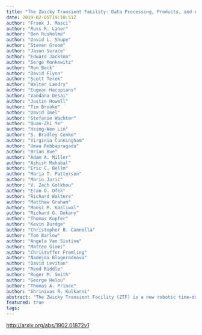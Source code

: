 ```yaml
---
title: "The Zwicky Transient Facility: Data Processing, Products, and Archive"
date: 2019-02-05T19:10:51Z
author: "Frank J. Masci"
author: "Russ R. Laher"
author: "Ben Rusholme"
author: "David L. Shupe"
author: "Steven Groom"
author: "Jason Surace"
author: "Edward Jackson"
author: "Serge Monkewitz"
author: "Ron Beck"
author: "David Flynn"
author: "Scott Terek"
author: "Walter Landry"
author: "Eugean Hacopians"
author: "Vandana Desai"
author: "Justin Howell"
author: "Tim Brooke"
author: "David Imel"
author: "Stefanie Wachter"
author: "Quan-Zhi Ye"
author: "Hsing-Wen Lin"
author: "S. Bradley Cenko"
author: "Virginia Cunningham"
author: "Umaa Rebbapragada"
author: "Brian Bue"
author: "Adam A. Miller"
author: "Ashish Mahabal"
author: "Eric C. Bellm"
author: "Maria T. Patterson"
author: "Mario Jurić"
author: "V. Zach Golkhou"
author: "Eran O. Ofek"
author: "Richard Walters"
author: "Matthew Graham"
author: "Mansi M. Kasliwal"
author: "Richard G. Dekany"
author: "Thomas Kupfer"
author: "Kevin Burdge"
author: "Christopher B. Cannella"
author: "Tom Barlow"
author: "Angela Van Sistine"
author: "Matteo Giomi"
author: "Christoffer Fremling"
author: "Nadejda Blagorodnova"
author: "David Levitan"
author: "Reed Riddle"
author: "Roger M. Smith"
author: "George Helou"
author: "Thomas A. Prince"
author: "Shrinivas R. Kulkarni"
abstract: "The Zwicky Transient Facility (ZTF) is a new robotic time-domain survey currently in progress using the Palomar 48-inch Schmidt Telescope. ZTF uses a 47 square degree field with a 600 megapixel camera to scan the entire northern visible sky at rates of ~3760 square degrees/hour to median depths of g ~ 20.8 and r ~ 20.6 mag (AB, 5sigma in 30 sec). We describe the Science Data System that is housed at IPAC, Caltech. This comprises the data-processing pipelines, alert production system, data archive, and user interfaces for accessing and analyzing the products. The realtime pipeline employs a novel image-differencing algorithm, optimized for the detection of point source transient events. These events are vetted for reliability using a machine-learned classifier and combined with contextual information to generate data-rich alert packets. The packets become available for distribution typically within 13 minutes (95th percentile) of observation. Detected events are also linked to generate candidate moving-object tracks using a novel algorithm. Objects that move fast enough to streak in the individual exposures are also extracted and vetted. The reconstructed astrometric accuracy per science image with respect to Gaia is typically 45 to 85 milliarcsec. This is the RMS per axis on the sky for sources extracted with photometric S/N >= 10. The derived photometric precision (repeatability) at bright unsaturated fluxes varies between 8 and 25 millimag. Photometric calibration accuracy with respect to Pan-STARRS1 is generally better than 2%. The products support a broad range of scientific applications: fast and young supernovae, rare flux transients, variable stars, eclipsing binaries, variability from active galactic nuclei, counterparts to gravitational wave sources, a more complete census of Type Ia supernovae, and Solar System objects."
featured: true
tags:
---
```

http://arxiv.org/abs/1902.01872v1